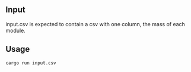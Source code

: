 ## Input
input.csv is expected to contain a csv with one column, the mass of
each module.

## Usage
```console
cargo run input.csv
```
